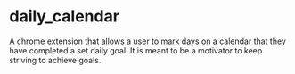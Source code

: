 # daily_calendar

A chrome extension that allows a user to mark days on a calendar that they have completed a set daily goal. It is meant to be a motivator to keep striving to achieve goals.